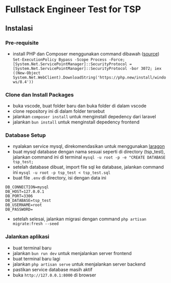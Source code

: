 # Fullstack Engineer Test for TSP

## Instalasi
### Pre-requisite
- install PHP dan Composer menggunakan command dibawah ([source](https://laravel.com/docs/11.x/installation))
`Set-ExecutionPolicy Bypass -Scope Process -Force; [System.Net.ServicePointManager]::SecurityProtocol = [System.Net.ServicePointManager]::SecurityProtocol -bor 3072; iex ((New-Object System.Net.WebClient).DownloadString('https://php.new/install/windows/8.4'))`

### Clone dan Install Packages
- buka vscode, buat folder baru dan buka folder di dalam vscode
- clone repository ini di dalam folder tersebut
- jalankan `composer install` untuk menginstall depedency dari laravel
- jalankan `bun install` untuk menginstall depedency frontend

### Database Setup
- nyalakan service mysql, direkomendasikan untuk menggunakan [laragon](https://laragon.org/download/)
- buat mysql database dengan nama sesuai seperti di directory (tsp_test), jalankan command ini di terminal
`mysql -u root -p -e "CREATE DATABASE tsp_test;`
- setelah database dibuat, import file sql ke database, jalankan command ini
`mysql -u root -p tsp_test < tsp_test.sql`
- buat file `.env` di directory, isi dengan data ini
```
DB_CONNECTION=mysql
DB_HOST=127.0.0.1
DB_PORT=3306
DB_DATABASE=tsp_test
DB_USERNAME=root
DB_PASSWORD=
```
- setelah selesai, jalankan migrasi dengan command
`php artisan migrate:fresh --seed`

### Jalankan aplikasi
- buat terminal baru
- jalankan `bun run dev` untuk menjalankan server frontend
- buat terminal baru lagi
- jalankan `php artisan serve` untuk menjalankan server backend
- pastikan service database masih aktif
- buka `http://127.0.0.1:8000` di browser
